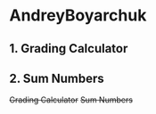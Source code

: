 # AndreyBoyarchuk
## 1. Grading Calculator
## 2. Sum Numbers

~~Grading Calculator~~
~~Sum Numbers~~



